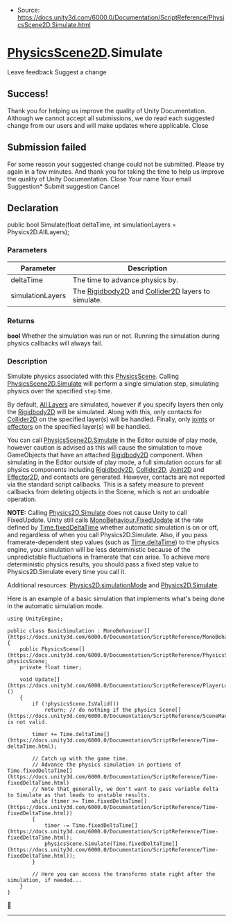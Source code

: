 * Source: https://docs.unity3d.com/6000.0/Documentation/ScriptReference/PhysicsScene2D.Simulate.html

#  [PhysicsScene2D](https://docs.unity3d.com/6000.0/Documentation/ScriptReference/PhysicsScene2D.html).Simulate
Leave feedback
Suggest a change
## Success!
Thank you for helping us improve the quality of Unity Documentation. Although we cannot accept all submissions, we do read each suggested change from our users and will make updates where applicable.
Close
## Submission failed
For some reason your suggested change could not be submitted. Please <a>try again</a> in a few minutes. And thank you for taking the time to help us improve the quality of Unity Documentation.
Close
Your name Your email Suggestion* Submit suggestion
Cancel
## Declaration
public bool Simulate(float deltaTime, int simulationLayers = Physics2D.AllLayers); 
### Parameters
Parameter | Description  
---|---  
deltaTime | The time to advance physics by.  
simulationLayers | The [Rigidbody2D](https://docs.unity3d.com/6000.0/Documentation/ScriptReference/Rigidbody2D.html) and [Collider2D](https://docs.unity3d.com/6000.0/Documentation/ScriptReference/Collider2D.html) layers to simulate.  
### Returns
**bool** Whether the simulation was run or not. Running the simulation during physics callbacks will always fail. 
### Description
Simulate physics associated with this [PhysicsScene](https://docs.unity3d.com/6000.0/Documentation/ScriptReference/PhysicsScene.html).
Calling [PhysicsScene2D.Simulate](https://docs.unity3d.com/6000.0/Documentation/ScriptReference/PhysicsScene2D.Simulate.html) will perform a single simulation step, simulating physics over the specified `step` time.  
  
By default, [All Layers](https://docs.unity3d.com/6000.0/Documentation/ScriptReference/Physics2D.AllLayers.html) are simulated, however if you specify layers then only the [Rigidbody2D](https://docs.unity3d.com/6000.0/Documentation/ScriptReference/Rigidbody2D.html) will be simulated. Along with this, only contacts for [Collider2D](https://docs.unity3d.com/6000.0/Documentation/ScriptReference/Collider2D.html) on the specified layer(s) will be handled. Finally, only [joints](https://docs.unity3d.com/6000.0/Documentation/ScriptReference/Joint2D.html) or [effectors](https://docs.unity3d.com/6000.0/Documentation/ScriptReference/Effector2D.html) on the specified layer(s) will be handled.  
  
You can call [PhysicsScene2D.Simulate](https://docs.unity3d.com/6000.0/Documentation/ScriptReference/PhysicsScene2D.Simulate.html) in the Editor outside of play mode, however caution is advised as this will cause the simulation to move GameObjects that have an attached [Rigidbody2D](https://docs.unity3d.com/6000.0/Documentation/ScriptReference/Rigidbody2D.html) component. When simulating in the Editor outside of play mode, a full simulation occurs for all physics components including [Rigidbody2D](https://docs.unity3d.com/6000.0/Documentation/ScriptReference/Rigidbody2D.html), [Collider2D](https://docs.unity3d.com/6000.0/Documentation/ScriptReference/Collider2D.html), [Joint2D](https://docs.unity3d.com/6000.0/Documentation/ScriptReference/Joint2D.html) and [Effector2D](https://docs.unity3d.com/6000.0/Documentation/ScriptReference/Effector2D.html), and contacts are generated. However, contacts are not reported via the standard script callbacks. This is a safety measure to prevent callbacks from deleting objects in the Scene, which is not an undoable operation.  
  
**NOTE:** Calling [Physics2D.Simulate](https://docs.unity3d.com/6000.0/Documentation/ScriptReference/Physics2D.Simulate.html) does not cause Unity to call FixedUpdate. Unity still calls [MonoBehaviour.FixedUpdate](https://docs.unity3d.com/6000.0/Documentation/ScriptReference/MonoBehaviour.FixedUpdate.html) at the rate defined by [Time.fixedDeltaTime](https://docs.unity3d.com/6000.0/Documentation/ScriptReference/Time-fixedDeltaTime.html) whether automatic simulation is on or off, and regardless of when you call Physics2D.Simulate. Also, if you pass framerate-dependent step values (such as [Time.deltaTime](https://docs.unity3d.com/6000.0/Documentation/ScriptReference/Time-deltaTime.html)) to the physics engine, your simulation will be less deterministic because of the unpredictable fluctuations in framerate that can arise. To achieve more deterministic physics results, you should pass a fixed step value to Physics2D.Simulate every time you call it.  
  
Additional resources: [Physics2D.simulationMode](https://docs.unity3d.com/6000.0/Documentation/ScriptReference/Physics2D-simulationMode.html) and [Physics2D.Simulate](https://docs.unity3d.com/6000.0/Documentation/ScriptReference/Physics2D.Simulate.html).  
  
Here is an example of a basic simulation that implements what's being done in the automatic simulation mode.
```
using UnityEngine;  
  
public class BasicSimulation : MonoBehaviour[](https://docs.unity3d.com/6000.0/Documentation/ScriptReference/MonoBehaviour.html)
{
    public PhysicsScene[](https://docs.unity3d.com/6000.0/Documentation/ScriptReference/PhysicsScene.html) physicsScene;
    private float timer;  
  
    void Update[](https://docs.unity3d.com/6000.0/Documentation/ScriptReference/PlayerLoop.Update.html)()
    {
        if (!physicsScene.IsValid())
            return; // do nothing if the physics Scene[](https://docs.unity3d.com/6000.0/Documentation/ScriptReference/SceneManagement.Scene.html) is not valid.  
  
        timer += Time.deltaTime[](https://docs.unity3d.com/6000.0/Documentation/ScriptReference/Time-deltaTime.html);  
  
        // Catch up with the game time.
        // Advance the physics simulation in portions of Time.fixedDeltaTime[](https://docs.unity3d.com/6000.0/Documentation/ScriptReference/Time-fixedDeltaTime.html)
        // Note that generally, we don't want to pass variable delta to Simulate as that leads to unstable results.
        while (timer >= Time.fixedDeltaTime[](https://docs.unity3d.com/6000.0/Documentation/ScriptReference/Time-fixedDeltaTime.html))
        {
            timer -= Time.fixedDeltaTime[](https://docs.unity3d.com/6000.0/Documentation/ScriptReference/Time-fixedDeltaTime.html);
            physicsScene.Simulate(Time.fixedDeltaTime[](https://docs.unity3d.com/6000.0/Documentation/ScriptReference/Time-fixedDeltaTime.html));
        }  
  
        // Here you can access the transforms state right after the simulation, if needed...
    }
}

```

* * *
